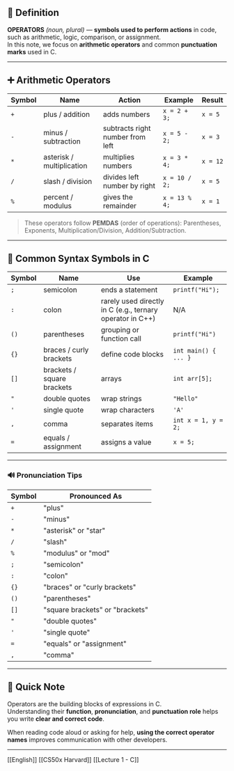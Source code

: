 
## 📖 Definition  
**OPERATORS** *(noun, plural)* — **symbols used to perform actions** in code, such as arithmetic, logic, comparison, or assignment.  
In this note, we focus on **arithmetic operators** and common **punctuation marks** used in C.

---

## ➕ Arithmetic Operators

| Symbol | Name | Action | Example | Result |
|--------|------|--------|---------|--------|
| `+` | plus / addition | adds numbers | `x = 2 + 3;` | `x = 5` |
| `-` | minus / subtraction | subtracts right number from left | `x = 5 - 2;` | `x = 3` |
| `*` | asterisk / multiplication | multiplies numbers | `x = 3 * 4;` | `x = 12` |
| `/` | slash / division | divides left number by right | `x = 10 / 2;` | `x = 5` |
| `%` | percent / modulus | gives the remainder | `x = 13 % 4;` | `x = 1` |

> These operators follow **PEMDAS** (order of operations): Parentheses, Exponents, Multiplication/Division, Addition/Subtraction.

---

## 🧱 Common Syntax Symbols in C

| Symbol | Name | Use | Example |
|--------|------|-----|---------|
| `;` | semicolon | ends a statement | `printf("Hi");` |
| `:` | colon | rarely used directly in C (e.g., ternary operator in C++) | N/A |
| `()` | parentheses | grouping or function call | `printf("Hi")` |
| `{}` | braces / curly brackets | define code blocks | `int main() { ... }` |
| `[]` | brackets / square brackets | arrays | `int arr[5];` |
| `"` | double quotes | wrap strings | `"Hello"` |
| `'` | single quote | wrap characters | `'A'` |
| `,` | comma | separates items | `int x = 1, y = 2;` |
| `=` | equals / assignment | assigns a value | `x = 5;` |

---

### 🔊 Pronunciation Tips

| Symbol | Pronounced As |
|--------|----------------|
| `+` | "plus" |
| `-` | "minus" |
| `*` | "asterisk" or "star" |
| `/` | "slash" |
| `%` | "modulus" or "mod" |
| `;` | "semicolon" |
| `:` | "colon" |
| `{}` | "braces" or "curly brackets" |
| `()` | "parentheses" |
| `[]` | "square brackets" or "brackets" |
| `"` | "double quotes" |
| `'` | "single quote" |
| `=` | "equals" or "assignment" |
| `,` | "comma" |

---

## 📝 Quick Note  
Operators are the building blocks of expressions in C.  
Understanding their **function**, **pronunciation**, and **punctuation role** helps you write **clear and correct code**.

When reading code aloud or asking for help, **using the correct operator names** improves communication with other developers.

---

[[English]] [[CS50x Harvard]] [[Lecture 1 - C]]